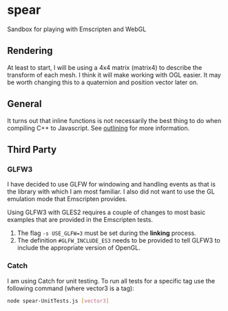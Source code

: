 # spear

Sandbox for playing with Emscripten and WebGL

## Rendering

At least to start, I will be using a 4x4 matrix (matrix4) to describe the transform of each mesh. I think it will make working with OGL easier. It may be worth changing this to a quaternion and position vector later on.

## General

It turns out that inline functions is not necessarily the best thing to do when compiling C++ to Javascript. See [outlining](https://kripken.github.io/emscripten-site/docs/optimizing/Optimizing-Code.html#optimizing-code-outlining) for more information.

## Third Party

### GLFW3

I have decided to use GLFW for windowing and handling events as that is the library with which I am most familiar. I also did not want to use the GL emulation mode that Emscripten provides.

Using GLFW3 with GLES2 requires a couple of changes to most basic examples that are provided in the Emscripten tests.

1. The flag `-s USE_GLFW=3` must be set during the **linking** process.
2. The definition `#GLFW_INCLUDE_ES3` needs to be provided to tell GLFW3 to include the appropriate version of OpenGL.

### Catch

I am using Catch for unit testing. To run all tests for a specific tag use the following command (where vector3 is a tag):

```bash
node spear-UnitTests.js [vector3]
```

